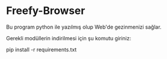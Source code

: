 # Freefy-Browser
Bu program python ile yazılmış olup Web'de gezinmenizi sağlar.

Gerekli modüllerin indirilmesi için şu komutu giriniz:

pip install -r requirements.txt
